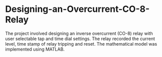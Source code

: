 # Designing-an-Overcurrent-CO-8-Relay
The project involved designing an inverse overcurrent (CO-8) relay with user selectable tap and time dial settings. The relay recorded the current level, time stamp of relay tripping and reset. The mathematical model was implemented using MATLAB. 

